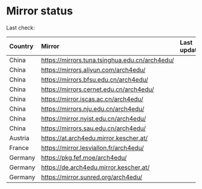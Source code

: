 <script src="./time.js"></script>
# Mirror status
Last check: <script type="text/javascript">localize(1706437072.5245347);</script>

|Country|Mirror|Last update|
|:------|:-----|:----------|
|China|https://mirrors.tuna.tsinghua.edu.cn/arch4edu/|<script type="text/javascript">localize(1706380178);</script>|
|China|https://mirrors.aliyun.com/arch4edu/|<script type="text/javascript">localize(1706423440);</script>|
|China|https://mirrors.bfsu.edu.cn/arch4edu/|<script type="text/javascript">localize(1706423440);</script>|
|China|https://mirrors.cernet.edu.cn/arch4edu/|<script type="text/javascript">localize(1706423440);</script>|
|China|https://mirror.iscas.ac.cn/arch4edu/|<script type="text/javascript">localize(1706380178);</script>|
|China|https://mirrors.nju.edu.cn/arch4edu/|<script type="text/javascript">localize(1706380178);</script>|
|China|https://mirror.nyist.edu.cn/arch4edu/|<script type="text/javascript">localize(1706380178);</script>|
|China|https://mirrors.sau.edu.cn/arch4edu/|<script type="text/javascript">localize(1706423440);</script>|
|Austria|https://at.arch4edu.mirror.kescher.at/|<script type="text/javascript">localize(1706423440);</script>|
|France|https://mirror.lesviallon.fr/arch4edu/|<script type="text/javascript">localize(1706380178);</script>|
|Germany|https://pkg.fef.moe/arch4edu/|<script type="text/javascript">localize(1706423440);</script>|
|Germany|https://de.arch4edu.mirror.kescher.at/|<script type="text/javascript">localize(1706423440);</script>|
|Germany|https://mirror.sunred.org/arch4edu/|<script type="text/javascript">localize(1706423440);</script>|

<script src="./tablefilter/tablefilter.js"></script>
<script src="./table.js"></script>